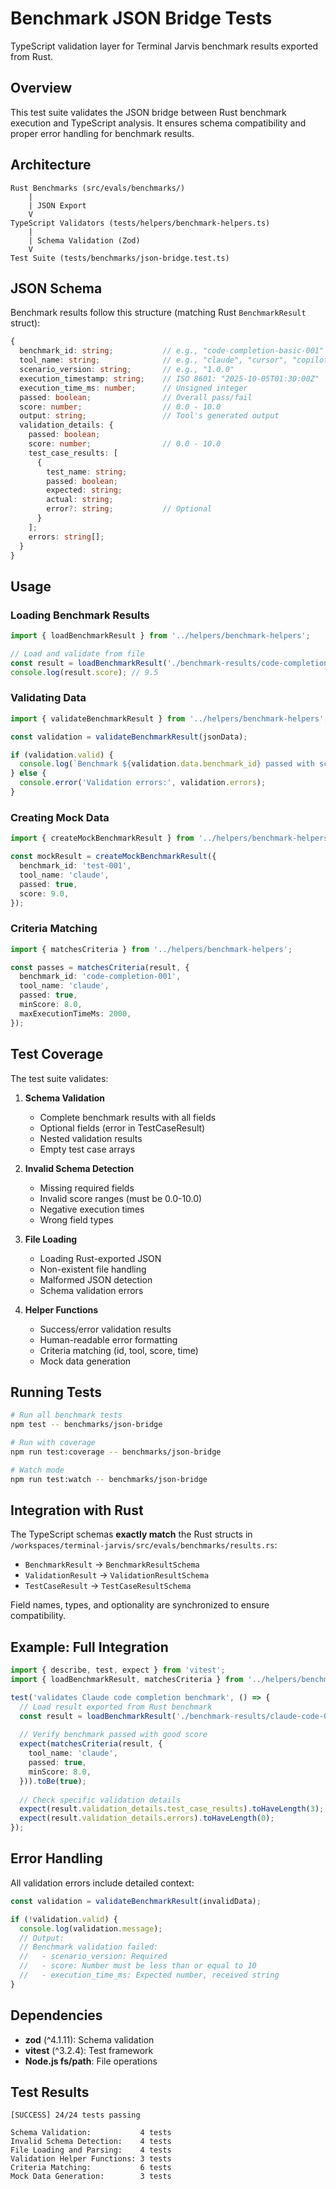 # Benchmark JSON Bridge Tests

TypeScript validation layer for Terminal Jarvis benchmark results exported from Rust.

## Overview

This test suite validates the JSON bridge between Rust benchmark execution and TypeScript analysis. It ensures schema compatibility and proper error handling for benchmark results.

## Architecture

```
Rust Benchmarks (src/evals/benchmarks/)
    |
    | JSON Export
    V
TypeScript Validators (tests/helpers/benchmark-helpers.ts)
    |
    | Schema Validation (Zod)
    V
Test Suite (tests/benchmarks/json-bridge.test.ts)
```

## JSON Schema

Benchmark results follow this structure (matching Rust `BenchmarkResult` struct):

```typescript
{
  benchmark_id: string;           // e.g., "code-completion-basic-001"
  tool_name: string;              // e.g., "claude", "cursor", "copilot"
  scenario_version: string;       // e.g., "1.0.0"
  execution_timestamp: string;    // ISO 8601: "2025-10-05T01:30:00Z"
  execution_time_ms: number;      // Unsigned integer
  passed: boolean;                // Overall pass/fail
  score: number;                  // 0.0 - 10.0
  output: string;                 // Tool's generated output
  validation_details: {
    passed: boolean;
    score: number;                // 0.0 - 10.0
    test_case_results: [
      {
        test_name: string;
        passed: boolean;
        expected: string;
        actual: string;
        error?: string;           // Optional
      }
    ];
    errors: string[];
  }
}
```

## Usage

### Loading Benchmark Results

```typescript
import { loadBenchmarkResult } from '../helpers/benchmark-helpers';

// Load and validate from file
const result = loadBenchmarkResult('./benchmark-results/code-completion-001.json');
console.log(result.score); // 9.5
```

### Validating Data

```typescript
import { validateBenchmarkResult } from '../helpers/benchmark-helpers';

const validation = validateBenchmarkResult(jsonData);

if (validation.valid) {
  console.log(`Benchmark ${validation.data.benchmark_id} passed with score ${validation.data.score}`);
} else {
  console.error('Validation errors:', validation.errors);
}
```

### Creating Mock Data

```typescript
import { createMockBenchmarkResult } from '../helpers/benchmark-helpers';

const mockResult = createMockBenchmarkResult({
  benchmark_id: 'test-001',
  tool_name: 'claude',
  passed: true,
  score: 9.0,
});
```

### Criteria Matching

```typescript
import { matchesCriteria } from '../helpers/benchmark-helpers';

const passes = matchesCriteria(result, {
  benchmark_id: 'code-completion-001',
  tool_name: 'claude',
  passed: true,
  minScore: 8.0,
  maxExecutionTimeMs: 2000,
});
```

## Test Coverage

The test suite validates:

1. **Schema Validation**
   - Complete benchmark results with all fields
   - Optional fields (error in TestCaseResult)
   - Nested validation results
   - Empty test case arrays

2. **Invalid Schema Detection**
   - Missing required fields
   - Invalid score ranges (must be 0.0-10.0)
   - Negative execution times
   - Wrong field types

3. **File Loading**
   - Loading Rust-exported JSON
   - Non-existent file handling
   - Malformed JSON detection
   - Schema validation errors

4. **Helper Functions**
   - Success/error validation results
   - Human-readable error formatting
   - Criteria matching (id, tool, score, time)
   - Mock data generation

## Running Tests

```bash
# Run all benchmark tests
npm test -- benchmarks/json-bridge

# Run with coverage
npm run test:coverage -- benchmarks/json-bridge

# Watch mode
npm run test:watch -- benchmarks/json-bridge
```

## Integration with Rust

The TypeScript schemas **exactly match** the Rust structs in `/workspaces/terminal-jarvis/src/evals/benchmarks/results.rs`:

- `BenchmarkResult` → `BenchmarkResultSchema`
- `ValidationResult` → `ValidationResultSchema`
- `TestCaseResult` → `TestCaseResultSchema`

Field names, types, and optionality are synchronized to ensure compatibility.

## Example: Full Integration

```typescript
import { describe, test, expect } from 'vitest';
import { loadBenchmarkResult, matchesCriteria } from '../helpers/benchmark-helpers';

test('validates Claude code completion benchmark', () => {
  // Load result exported from Rust benchmark
  const result = loadBenchmarkResult('./benchmark-results/claude-code-001.json');
  
  // Verify benchmark passed with good score
  expect(matchesCriteria(result, {
    tool_name: 'claude',
    passed: true,
    minScore: 8.0,
  })).toBe(true);
  
  // Check specific validation details
  expect(result.validation_details.test_case_results).toHaveLength(3);
  expect(result.validation_details.errors).toHaveLength(0);
});
```

## Error Handling

All validation errors include detailed context:

```typescript
const validation = validateBenchmarkResult(invalidData);

if (!validation.valid) {
  console.log(validation.message);
  // Output:
  // Benchmark validation failed:
  //   - scenario_version: Required
  //   - score: Number must be less than or equal to 10
  //   - execution_time_ms: Expected number, received string
}
```

## Dependencies

- **zod** (^4.1.11): Schema validation
- **vitest** (^3.2.4): Test framework
- **Node.js fs/path**: File operations

## Test Results

```
[SUCCESS] 24/24 tests passing

Schema Validation:           4 tests
Invalid Schema Detection:    4 tests  
File Loading and Parsing:    4 tests
Validation Helper Functions: 3 tests
Criteria Matching:           6 tests
Mock Data Generation:        3 tests
```
